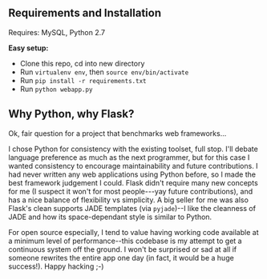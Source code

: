 
Requirements and Installation
-----------------------------

Requires: MySQL, Python 2.7

**Easy setup:**

* Clone this repo, cd into new directory
* Run `virtualenv env`, then `source env/bin/activate`
* Run `pip install -r requirements.txt`
* Run `python webapp.py`


Why Python, why Flask?
----------------------

Ok, fair question for a project that benchmarks web frameworks...

I chose Python for consistency with the existing toolset, full stop.
I'll debate language preference as much as the next programmer, but 
for this case I wanted consistency to encourage maintainability and 
future contributions. I had never written any web applications using 
Python before, so I made the best framework judgement I could. 
Flask didn't require many new concepts for me (I suspect it won't for 
most people---yay future contributions), and has a nice balance of 
flexibility vs simplicity. 
A big seller for me was also Flask's clean supports JADE templates
(via `pyjade`)--I like the cleanness of JADE and how its space-dependant 
style is similar to Python. 

For open source especially, I tend to value having
working code available at a minimum level of performance--this 
codebase is my attempt to get a continuous system off the ground.
I won't be surprised or sad at all if someone rewrites the entire 
app one day (in fact, it would be a huge success!). Happy hacking ;-)

